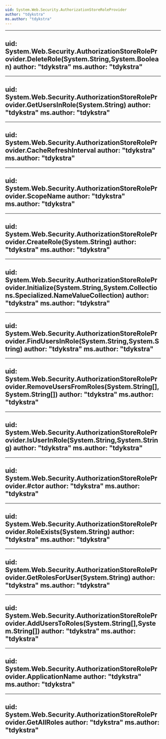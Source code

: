 ```yaml
---
uid: System.Web.Security.AuthorizationStoreRoleProvider
author: "tdykstra"
ms.author: "tdykstra"
---
```


---
uid: System.Web.Security.AuthorizationStoreRoleProvider.DeleteRole(System.String,System.Boolean)
author: "tdykstra"
ms.author: "tdykstra"
---

---
uid: System.Web.Security.AuthorizationStoreRoleProvider.GetUsersInRole(System.String)
author: "tdykstra"
ms.author: "tdykstra"
---

---
uid: System.Web.Security.AuthorizationStoreRoleProvider.CacheRefreshInterval
author: "tdykstra"
ms.author: "tdykstra"
---

---
uid: System.Web.Security.AuthorizationStoreRoleProvider.ScopeName
author: "tdykstra"
ms.author: "tdykstra"
---

---
uid: System.Web.Security.AuthorizationStoreRoleProvider.CreateRole(System.String)
author: "tdykstra"
ms.author: "tdykstra"
---

---
uid: System.Web.Security.AuthorizationStoreRoleProvider.Initialize(System.String,System.Collections.Specialized.NameValueCollection)
author: "tdykstra"
ms.author: "tdykstra"
---

---
uid: System.Web.Security.AuthorizationStoreRoleProvider.FindUsersInRole(System.String,System.String)
author: "tdykstra"
ms.author: "tdykstra"
---

---
uid: System.Web.Security.AuthorizationStoreRoleProvider.RemoveUsersFromRoles(System.String[],System.String[])
author: "tdykstra"
ms.author: "tdykstra"
---

---
uid: System.Web.Security.AuthorizationStoreRoleProvider.IsUserInRole(System.String,System.String)
author: "tdykstra"
ms.author: "tdykstra"
---

---
uid: System.Web.Security.AuthorizationStoreRoleProvider.#ctor
author: "tdykstra"
ms.author: "tdykstra"
---

---
uid: System.Web.Security.AuthorizationStoreRoleProvider.RoleExists(System.String)
author: "tdykstra"
ms.author: "tdykstra"
---

---
uid: System.Web.Security.AuthorizationStoreRoleProvider.GetRolesForUser(System.String)
author: "tdykstra"
ms.author: "tdykstra"
---

---
uid: System.Web.Security.AuthorizationStoreRoleProvider.AddUsersToRoles(System.String[],System.String[])
author: "tdykstra"
ms.author: "tdykstra"
---

---
uid: System.Web.Security.AuthorizationStoreRoleProvider.ApplicationName
author: "tdykstra"
ms.author: "tdykstra"
---

---
uid: System.Web.Security.AuthorizationStoreRoleProvider.GetAllRoles
author: "tdykstra"
ms.author: "tdykstra"
---
